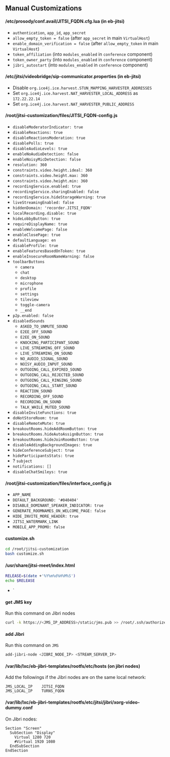## Manual Customizations

#### /etc/prosody/conf.avail/JITSI_FQDN.cfg.lua (in eb-jitsi)

- `authentication`, `app_id`, `app_secret`
- `allow_empty_token = false` (after `app_secret` in main `VirtualHost`)
- `enable_domain_verification = false` (after `allow_empty_token` in main
  `VirtualHost`)
- `token_affiliation` (into `modules_enabled` in `conference` component)
- `token_owner_party` (into `modules_enabled` in `conference` component)
- `jibri_autostart` (into `modules_enabled` in `conference` component)

#### /etc/jitsi/videobridge/sip-communicator.properties (in eb-jitsi)

- Disable `org.ice4j.ice.harvest.STUN_MAPPING_HARVESTER_ADDRESSES`
- Set `org.ice4j.ice.harvest.NAT_HARVESTER_LOCAL_ADDRESS` as `172.22.22.14`
- Set `org.ice4j.ice.harvest.NAT_HARVESTER_PUBLIC_ADDRESS`

#### /root/jitsi-customization/files/JITSI_FQDN-config.js

- `disableModeratorIndicator: true`
- `disableReactions: true`
- `disableReactionsModeration: true`
- `disablePolls: true`
- `disableAudioLevels: true`
- `enableNoAudioDetection: false`
- `enableNoisyMicDetection: false`
- `resolution: 360`
- `constraints.video.height.ideal: 360`
- `constraints.video.height.max: 360`
- `constraints.video.height.min: 360`
- `recordingService.enabled: true`
- `recordingService.sharingEnabled: false`
- `recordingService.hideStorageWarning: true`
- `liveStreamingEnabled: false`
- `hiddenDomain: 'recorder.JITSI_FQDN'`
- `localRecording.disable: true`
- `hideLobbyButton: true`
- `requireDisplayName: true`
- `enableWelcomePage: false`
- `enableClosePage: true`
- `defaultLanguage: en`
- `disableProfile: true`
- `enableFeaturesBasedOnToken: true`
- `enableInsecureRoomNameWarning: false`
- `toolbarButtons`
  - `camera`
  - `chat`
  - `desktop`
  - `microphone`
  - `profile`
  - `settings`
  - `tileview`
  - `toggle-camera`
  - `__end`
- `p2p.enabled: false`
- `disabledSounds`
  - `ASKED_TO_UNMUTE_SOUND`
  - `E2EE_OFF_SOUND`
  - `E2EE_ON_SOUND`
  - `KNOCKING_PARTICIPANT_SOUND`
  - `LIVE_STREAMING_OFF_SOUND`
  - `LIVE_STREAMING_ON_SOUND`
  - `NO_AUDIO_SIGNAL_SOUND`
  - `NOISY_AUDIO_INPUT_SOUND`
  - `OUTGOING_CALL_EXPIRED_SOUND`
  - `OUTGOING_CALL_REJECTED_SOUND`
  - `OUTGOING_CALL_RINGING_SOUND`
  - `OUTGOING_CALL_START_SOUND`
  - `REACTION_SOUND`
  - `RECORDING_OFF_SOUND`
  - `RECORDING_ON_SOUND`
  - `TALK_WHILE_MUTED_SOUND`
- `disableInviteFunctions: true`
- `doNotStoreRoom: true`
- `disableRemoteMute: true`
- `breakoutRooms.hideAddRoomButton: true`
- `breakoutRooms.hideAutoAssignButton: true`
- `breakoutRooms.hideJoinRoomButton: true`
- `disableAddingBackgroundImages: true`
- `hideConferenceSubject: true`
- `hideParticipantsStats: true`
- ? `subject`
- `notifications: []`
- `disableChatSmileys: true`

#### /root/jitsi-customization/files/interface_config.js

- `APP_NAME`
- `DEFAULT_BACKGROUND: '#040404'`
- `DISABLE_DOMINANT_SPEAKER_INDICATOR: true`
- `GENERATE_ROOMNAMES_ON_WELCOME_PAGE: false`
- `HIDE_INVITE_MORE_HEADER: true`
- `JITSI_WATERMARK_LINK`
- `MOBILE_APP_PROMO: false`

#### customize.sh

```bash
cd /root/jitsi-customization
bash customize.sh
```

#### /usr/share/jitsi-meet/index.html

```bash
RELEASE=$(date +'%Y%m%d%H%M%S')
echo $RELEASE
```

- `<link rel="stylesheet" href="css/custom.css?v=RELEASE">

#### get JMS key

Run this command on Jibri nodes

```bash
curl -k https://<JMS_IP_ADDRESS>/static/jms.pub >> /root/.ssh/authorized_keys
```

#### add Jibri

Run this command on `JMS`

```bash
add-jibri-node <JIBRI_NODE_IP> <STREAM_SERVER_IP>
```

#### /var/lib/lxc/eb-jibri-templates/rootfs/etc/hosts (on jibri nodes)

Add the followings if the Jibri nodes are on the same local network:

```
JMS_LOCAL_IP    JITSI_FQDN
JMS_LOCAL_IP    TURNS_FQDN
```

#### /var/lib/lxc/eb-jibri-templates/rootfs/etc/jitsi/jibri/xorg-video-dummy.conf

On Jibri nodes:

```
Section "Screen"
  SubSection "Display"
    Virtual 1280 720
    #Virtual 1920 1080
  EndSubSection
EndSection
```

